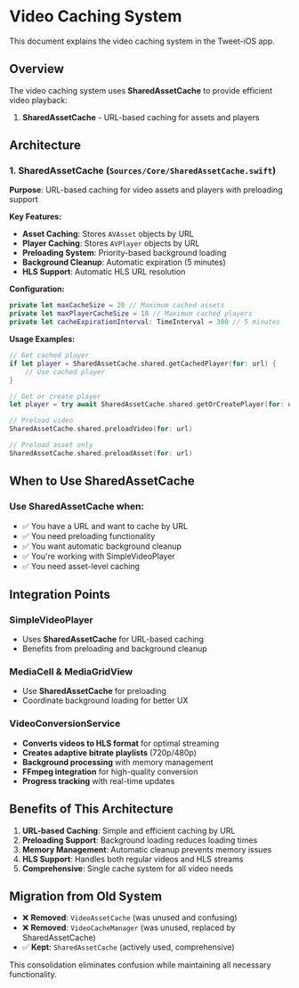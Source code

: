 # Video Caching System

This document explains the video caching system in the Tweet-iOS app.

## Overview

The video caching system uses **SharedAssetCache** to provide efficient video playback:

1. **SharedAssetCache** - URL-based caching for assets and players

## Architecture

### 1. SharedAssetCache (`Sources/Core/SharedAssetCache.swift`)

**Purpose**: URL-based caching for video assets and players with preloading support

**Key Features:**
- **Asset Caching**: Stores `AVAsset` objects by URL
- **Player Caching**: Stores `AVPlayer` objects by URL  
- **Preloading System**: Priority-based background loading
- **Background Cleanup**: Automatic expiration (5 minutes)
- **HLS Support**: Automatic HLS URL resolution

**Configuration:**
```swift
private let maxCacheSize = 20 // Maximum cached assets
private let maxPlayerCacheSize = 10 // Maximum cached players
private let cacheExpirationInterval: TimeInterval = 300 // 5 minutes
```

**Usage Examples:**
```swift
// Get cached player
if let player = SharedAssetCache.shared.getCachedPlayer(for: url) {
    // Use cached player
}

// Get or create player
let player = try await SharedAssetCache.shared.getOrCreatePlayer(for: url)

// Preload video
SharedAssetCache.shared.preloadVideo(for: url)

// Preload asset only
SharedAssetCache.shared.preloadAsset(for: url)
```



## When to Use SharedAssetCache

### Use SharedAssetCache when:
- ✅ You have a URL and want to cache by URL
- ✅ You need preloading functionality
- ✅ You want automatic background cleanup
- ✅ You're working with SimpleVideoPlayer
- ✅ You need asset-level caching

## Integration Points

### SimpleVideoPlayer
- Uses **SharedAssetCache** for URL-based caching
- Benefits from preloading and background cleanup

### MediaCell & MediaGridView
- Use **SharedAssetCache** for preloading
- Coordinate background loading for better UX

### VideoConversionService
- **Converts videos to HLS format** for optimal streaming
- **Creates adaptive bitrate playlists** (720p/480p)
- **Background processing** with memory management
- **FFmpeg integration** for high-quality conversion
- **Progress tracking** with real-time updates

## Benefits of This Architecture

1. **URL-based Caching**: Simple and efficient caching by URL
2. **Preloading Support**: Background loading reduces loading times
3. **Memory Management**: Automatic cleanup prevents memory issues
4. **HLS Support**: Handles both regular videos and HLS streams
5. **Comprehensive**: Single cache system for all video needs

## Migration from Old System

- ❌ **Removed**: `VideoAssetCache` (was unused and confusing)
- ❌ **Removed**: `VideoCacheManager` (was unused, replaced by SharedAssetCache)
- ✅ **Kept**: `SharedAssetCache` (actively used, comprehensive)

This consolidation eliminates confusion while maintaining all necessary functionality.
